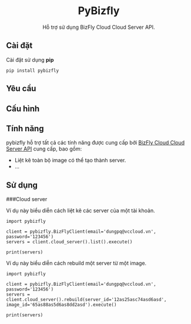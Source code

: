 <h1 align="center">PyBizfly</h1>
<p align="center">Hỗ trợ sử dụng BizFly Cloud Cloud Server API.</p>

## Cài đặt
Cài đặt sử dụng **pip**

    pip install pybizfly
## Yêu cầu
## Cấu hình
## Tính năng
pybizfly hỗ trợ tất cả các tính năng được cung cấp bởi [BizFly Cloud Cloud Server API](https://support.bizflycloud.vn/api/cloudserver/#introduction) cung cấp, bao gồm:
* Liệt kê toàn bộ image có thể tạo thành server.
* ...
## Sử dụng
###Cloud server

Ví dụ này biểu diễn cách liệt kê các server của một tài khoản.

    import pybizfly

    client = pybizfly.BizFlyClient(email='dungpq@vccloud.vn', password='123456')
    servers = client.cloud_server().list().execute()
    
    print(servers)

Ví dụ này biểu diễn cách rebuild một server từ một image.
    
    import pybizfly

    client = pybizfly.BizFlyClient(email='dungpq@vccloud.vn', password='123456')
    servers = client.cloud_server().rebuild(server_id='12as25asc74asd6asd', image_id='65as88as5d6as8dd2asd').execute()
    
    print(servers)
